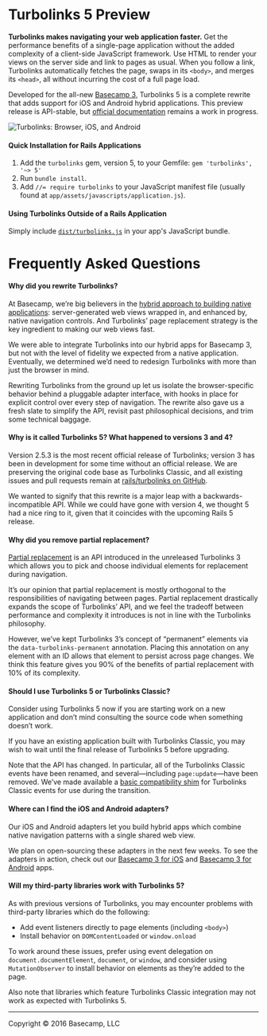 # Turbolinks 5 Preview

**Turbolinks makes navigating your web application faster.** Get the performance benefits of a single-page application without the added complexity of a client-side JavaScript framework. Use HTML to render your views on the server side and link to pages as usual. When you follow a link, Turbolinks automatically fetches the page, swaps in its `<body>`, and merges its `<head>`, all without incurring the cost of a full page load.

Developed for the all-new [Basecamp 3](https://basecamp.com/3/), Turbolinks 5 is a complete rewrite that adds support for iOS and Android hybrid applications. This preview release is API-stable, but [official documentation](https://github.com/turbolinks/turbolinks/tree/docs#readme) remains a work in progress.

<img src="https://cloud.githubusercontent.com/assets/2603/12763271/18ded8e8-c9b9-11e5-9210-791e6ca21df4.gif" alt="Turbolinks: Browser, iOS, and Android">

#### Quick Installation for Rails Applications

1. Add the `turbolinks` gem, version 5, to your Gemfile: `gem 'turbolinks', '~> 5'`
2. Run `bundle install`.
3. Add `//= require turbolinks` to your JavaScript manifest file (usually found at `app/assets/javascripts/application.js`).

#### Using Turbolinks Outside of a Rails Application

Simply include [`dist/turbolinks.js`](dist/turbolinks.js) in your app's JavaScript bundle.

# Frequently Asked Questions

#### Why did you rewrite Turbolinks?

At Basecamp, we’re big believers in the [hybrid approach to building native applications](https://signalvnoise.com/posts/3743-hybrid-sweet-spot-native-navigation-web-content): server-generated web views wrapped in, and enhanced by, native navigation controls. And Turbolinks’ page replacement strategy is the key ingredient to making our web views fast.

We were able to integrate Turbolinks into our hybrid apps for Basecamp 3, but not with the level of fidelity we expected from a native application. Eventually, we determined we’d need to redesign Turbolinks with more than just the browser in mind.

Rewriting Turbolinks from the ground up let us isolate the browser-specific behavior behind a pluggable adapter interface,  with hooks in place for explicit control over every step of navigation. The rewrite also gave us a fresh slate to simplify the API, revisit past philosophical decisions, and trim some technical baggage.

#### Why is it called Turbolinks 5? What happened to versions 3 and 4?

Version 2.5.3 is the most recent official release of Turbolinks; version 3 has been in development for some time without an official release. We are preserving the original code base as Turbolinks Classic, and all existing issues and pull requests remain at [rails/turbolinks on GitHub](https://github.com/rails/turbolinks).

We wanted to signify that this rewrite is a major leap with a backwards-incompatible API. While we could have gone with version 4, we thought 5 had a nice ring to it, given that it coincides with the upcoming Rails 5 release.

#### Why did you remove partial replacement?

[Partial replacement](https://github.com/rails/turbolinks#partial-replacement-30) is an API introduced in the unreleased Turbolinks 3 which allows you to pick and choose individual elements for replacement during navigation.

It’s our opinion that partial replacement is mostly orthogonal to the responsibilities of navigating between pages. Partial replacement drastically expands the scope of Turbolinks’ API, and we feel the tradeoff between performance and complexity it introduces is not in line with the Turbolinks philosophy.

However, we’ve kept Turbolinks 3’s concept of “permanent” elements via the `data-turbolinks-permanent` annotation. Placing this annotation on any element with an ID allows that element to persist across page changes. We think this feature gives you 90% of the benefits of partial replacement with 10% of its complexity.

#### Should I use Turbolinks 5 or Turbolinks Classic?

Consider using Turbolinks 5 now if you are starting work on a new application and don’t mind consulting the source code when something doesn’t work.

If you have an existing application built with Turbolinks Classic, you may wish to wait until the final release of Turbolinks 5 before upgrading.

Note that the API has changed. In particular, all of the Turbolinks Classic events have been renamed, and several—including `page:update`—have been removed. We’ve made available a [basic compatibility shim](src/turbolinks/compatibility.coffee) for Turbolinks Classic events for use during the transition.

#### Where can I find the iOS and Android adapters?

Our iOS and Android adapters let you build hybrid apps which combine native navigation patterns with a single shared web view.

We plan on open-sourcing these adapters in the next few weeks. To see the adapters in action, check out our [Basecamp 3 for iOS](https://itunes.apple.com/us/app/id1015603248) and [Basecamp 3 for Android](https://play.google.com/store/apps/details?id=com.basecamp.bc3) apps.

#### Will my third-party libraries work with Turbolinks 5?

As with previous versions of Turbolinks, you may encounter problems with third-party libraries which do the following:

* Add event listeners directly to page elements (including `<body>`)
* Install behavior on `DOMContentLoaded` or `window.onload`

To work around these issues, prefer using event delegation on `document.documentElement`, `document`, or `window`, and consider using `MutationObserver` to install behavior on elements as they’re added to the page.

Also note that libraries which feature Turbolinks Classic integration may not work as expected with Turbolinks 5.


---

Copyright © 2016 Basecamp, LLC
